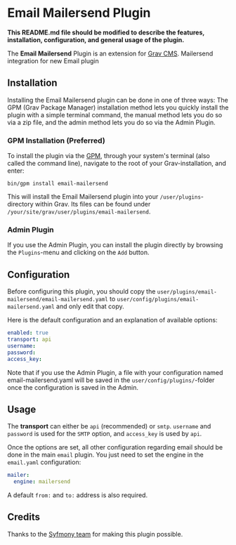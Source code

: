 # Email Mailersend Plugin

**This README.md file should be modified to describe the features, installation, configuration, and general usage of the plugin.**

The **Email Mailersend** Plugin is an extension for [Grav CMS](https://github.com/getgrav/grav). Mailersend integration for new Email plugin

## Installation

Installing the Email Mailersend plugin can be done in one of three ways: The GPM (Grav Package Manager) installation method lets you quickly install the plugin with a simple terminal command, the manual method lets you do so via a zip file, and the admin method lets you do so via the Admin Plugin.

### GPM Installation (Preferred)

To install the plugin via the [GPM](https://learn.getgrav.org/cli-console/grav-cli-gpm), through your system's terminal (also called the command line), navigate to the root of your Grav-installation, and enter:

    bin/gpm install email-mailersend

This will install the Email Mailersend plugin into your `/user/plugins`-directory within Grav. Its files can be found under `/your/site/grav/user/plugins/email-mailersend`.

### Admin Plugin

If you use the Admin Plugin, you can install the plugin directly by browsing the `Plugins`-menu and clicking on the `Add` button.

## Configuration

Before configuring this plugin, you should copy the `user/plugins/email-mailersend/email-mailersend.yaml` to `user/config/plugins/email-mailersend.yaml` and only edit that copy.

Here is the default configuration and an explanation of available options:

```yaml
enabled: true
transport: api
username:
password:
access_key:
```

Note that if you use the Admin Plugin, a file with your configuration named email-mailersend.yaml will be saved in the `user/config/plugins/`-folder once the configuration is saved in the Admin.

## Usage

The **transport** can either be `api` (recommended) or `smtp`.  `username` and `password` is used for the `SMTP` option, and `access_key` is used by `api`.

Once the options are set, all other configuration regarding email should be done in the main `email` plugin.  You just need to set the engine in the `email.yaml` configuration:

```yaml
mailer:
  engine: mailersend
```

A default `from:` and `to:` address is also required.

## Credits

Thanks to the [Syfmony team](https://symfony.com) for making this plugin possible.